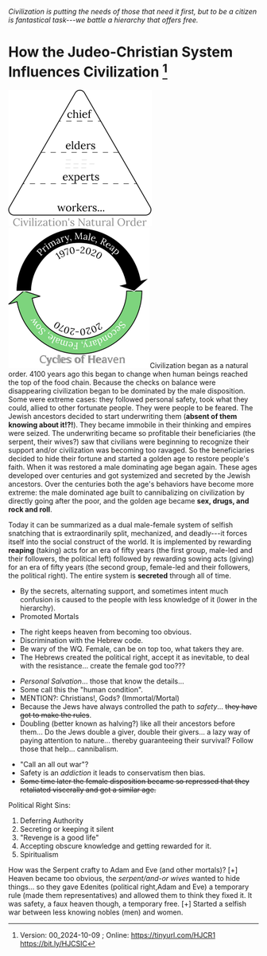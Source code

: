 [^Information]: Version: 00_2024-10-09 ; Online: <https://tinyurl.com/HJCR1> <https://bit.ly/HJCSIC>

*Civilization is putting the needs of those that need it first, but to be a citizen is fantastical task---we battle a hierarchy that offers free.*

# How the Judeo-Christian System Influences Civilization [^Information]

![](images/05_ages-of-civilization_eden.svg)![](images/10_cycles-of-heaven.svg)Civilization began as a natural order. 4100 years ago this began to change when human beings reached the top of the food chain. Because the checks on balance were disappearing civilization began to be dominated by the male disposition. 
Some were extreme cases: they followed personal safety, took what they could, allied to other fortunate people. They were people to be feared. The Jewish ancestors decided to start underwriting them (**absent of them knowing about it!?!**). They became immobile in their thinking and empires were seized. The underwriting became so profitable their beneficiaries (the serpent, their wives?) saw that civilians were beginning to recognize their support and/or civilization was becoming too ravaged. So the beneficiaries decided to hide their fortune and started a golden age to restore people's faith. When it was restored a male dominating age began again. These ages developed over centuries and got systemized and secreted by the Jewish ancestors. Over the centuries both the age's behaviors have become more extreme: the male dominated age built to cannibalizing on civilization by directly going after the poor, and the golden age became **sex, drugs, and rock and roll**.

Today it can be summarized as a dual male-female system of selfish snatching that is extraordinarily split, mechanized, and deadly---it forces itself into the social construct of the world. It is implemented by rewarding **reaping** (taking) acts for an era of fifty years (the first group, male-led and their followers, the political left) followed by rewarding sowing acts (giving) for an era of fifty years (the second group, female-led and their followers, the political right). The entire system is **secreted** through all of time.

* By the secrets, alternating support, and sometimes intent much confusion is caused to the people with less knowledge of it (lower in the hierarchy).
* Promoted Mortals
+ The right keeps heaven from becoming too obvious.
+ Discrimination with the Hebrew code.
+ Be wary of the WQ. Female, can be on top too, what takers they are.
+ The Hebrews created the political right, accept it as inevitable, to deal with the resistance... create the female god too???
* *Personal Salvation*... those that know the details...
* Some call this the "human condition".
* MENTION?: Christians!, Gods? (Immortal/Mortal)
* Because the Jews have always controlled the path to *safety*... ~~they have got to make the rules~~.
* Doubling (better known as halving?) like all their ancestors before them... Do the Jews double a giver, double their givers... a lazy way of paying attention to nature... thereby guaranteeing their survival? Follow those that help... cannibalism.
<!-- * The first group's success becomes so addictive that they eventually begin cannibalizing on civilization. It has built to the Jews making mis-fortunate people. -->
* "Call an all out war"?
* Safety is an *addiction* it leads to conservatism then bias.
* ~~Some time later the female disposition became so repressed that they retaliated viscerally and got a similar age.~~

Political Right Sins:
1) Deferring Authority
2) Secreting or keeping it silent
3) "Revenge is a good life"
4) Accepting obscure knowledge and getting rewarded for it.
5) Spiritualism

How was the Serpent crafty to Adam and Eve (and other mortals)?
[+] Heaven became too obvious, the *serpent/and-or wives* wanted to hide things... so they gave Edenites (political right,Adam and Eve) a temporary rule (made them representatives) and allowed them to think they fixed it. It was safety, a faux heaven though, a temporary free.
[+] Started a selfish war between less knowing nobles (men) and women.